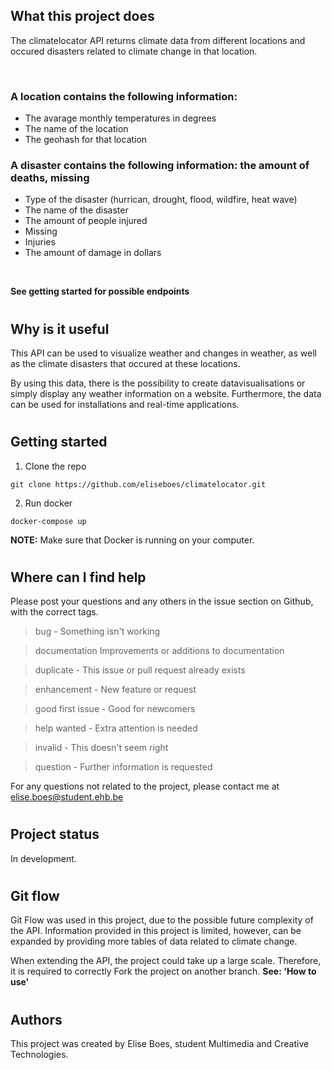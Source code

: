 ## **What this project does**
The climatelocator API returns climate data from different locations and occured disasters related to climate change in that location.

<br/> 


### A location contains the following information:
 * The avarage monthly temperatures in degrees
 * The name of the location
 * The geohash for that location
 

### A disaster contains the following information: the amount of deaths, missing
 * Type of the disaster (hurrican, drought, flood, wildfire, heat wave)
 * The name of the disaster
 * The amount of people injured
 * Missing
 * Injuries
 * The amount of damage in dollars

<br/>

**See getting started for possible endpoints**
#
## **Why is it useful**
This API can be used to visualize weather and changes in weather, as well as the climate disasters that occured at these locations.

By using this data, there is the possibility to create datavisualisations or simply display any weather information on a website. Furthermore, the data can be used for installations and real-time applications. 
#
## **Getting started**

1. Clone the repo
```
git clone https://github.com/eliseboes/climatelocator.git
```
2. Run docker
```
docker-compose up
```
**NOTE:** Make sure that Docker is running on your computer.
#
## **Where can I find help**
Please post your questions and any others in the issue section on Github, with the correct tags.

>bug - Something isn't working

>documentation  Improvements or additions to documentation

>duplicate - This issue or pull request already exists

>enhancement - New feature or request

>good first issue - Good for newcomers

>help wanted - Extra attention is needed

>invalid - This doesn't seem right

>question - Further information is requested

For any questions not related to the project, please contact me at elise.boes@student.ehb.be
#

## **Project status**
In development.

#

## **Git flow**
Git Flow was used in this project, due to the possible future complexity of the API. Information provided in this project is limited, however, can be expanded by providing more tables of data related to climate change.

When extending the API, the project could take up a large scale. Therefore, it is required to correctly Fork the project on another branch. 
**See: 'How to use'**
#
## **Authors**
This project was created by Elise Boes, student Multimedia and Creative Technologies.